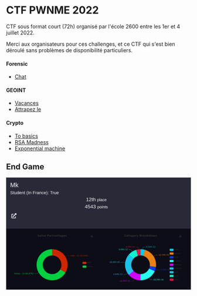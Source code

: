 # CTF PWNME 2022


CTF sous format court (72h) organisé par l'école 2600 entre les 1er et 4 juillet 2022.


Merci aux organisateurs pour ces challenges, et ce CTF qui s'est bien déroulé sans problèmes de disponibilité particuliers.


#### Forensic
- [Chat](forensic/cat_story)

#### GEOINT
- [Vacances](geoint/vacances)
- [Attrapez le](geoint/attrapez_le)

#### Crypto
- [To basics](crypto/to_basics)
- [RSA Madness](crypto/rsa_madness)
- [Exponential machine](crypto/exponential_machine)


## End Game

<p align="center">
  <img src="img/score.png" />
</p>
